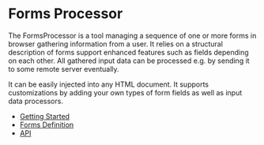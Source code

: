 # Forms Processor

The FormsProcessor is a tool managing a sequence of one or more forms in browser gathering information from a user. It relies on a structural description of forms support enhanced features such as fields depending on each other. All gathered input data can be processed e.g. by sending it to some remote server eventually.

It can be easily injected into any HTML document. It supports customizations by adding your own types of form fields as well as input data processors.

* [Getting Started](quickstart.md)
* [Forms Definition](definition/README.md)
* [API](api.md)
